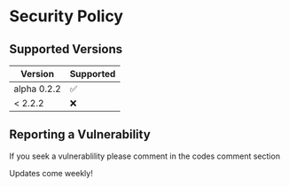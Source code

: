 # Security Policy

## Supported Versions


| Version     | Supported          |
| ------------| ------------------ |
| alpha 0.2.2 | :white_check_mark: |
| < 2.2.2     | :x:                |

## Reporting a Vulnerability

If you seek a vulnerablility please comment in the codes comment section

Updates come weekly!
